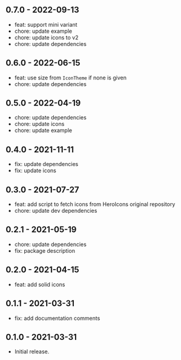 ## 0.7.0 - 2022-09-13

* feat: support mini variant
* chore: update example
* chore: update icons to v2
* chore: update dependencies

## 0.6.0 - 2022-06-15

* feat: use size from `IconTheme` if none is given
* chore: update dependencies

## 0.5.0 - 2022-04-19

* chore: update dependencies
* chore: update icons
* chore: update example

## 0.4.0 - 2021-11-11

* fix: update dependencies
* fix: update icons

## 0.3.0 - 2021-07-27

* feat: add script to fetch icons from HeroIcons original repository
* chore: update dev dependencies

## 0.2.1 - 2021-05-19

* chore: update dependencies
* fix: package description

## 0.2.0 - 2021-04-15

* feat: add solid icons

## 0.1.1 - 2021-03-31

* fix: add documentation comments

## 0.1.0 - 2021-03-31

* Initial release.

